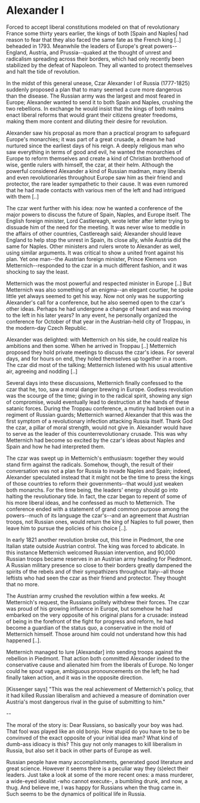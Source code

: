# Alexander I

Forced to accept liberal constitutions modeled on that of
revolutionary France some thirty years earlier, the kings of both
[Spain and Naples] had reason to fear that they also faced the
same fate as the French king [..] beheaded
in 1793. Meanwhile the leaders of Europe's great powers--England,
Austria, and Prussia--quaked at the thought of unrest and
radicalism spreading across their borders, which had only
recently been stabilized by the defeat of Napoleon. They all
wanted to protect themselves and halt the tide of revolution.

In the midst of this general unease, Czar Alexander I of
Russia (1777-1825) suddenly proposed a plan that to many seemed a
cure more dangerous than the disease. The Russian army was the
largest and most feared in Europe; Alexander wanted to send it to
both Spain and Naples, crushing the two rebellions. In exchange
he would insist that the kings of both realms enact liberal
reforms that would grant their citizens greater freedoms, making
them more content and diluting their desire for revolution.

Alexander saw his proposal as more than a practical program to
safeguard Europe's monarchies; it was part of a great crusade, a
dream he had nurtured since the earliest days of his reign. A
deeply religious man who saw everything in terms of good and
evil, he wanted the monarchies of Europe to reform themselves and
create a kind of Christian brotherhood of wise, gentle rulers
with himself, the czar, at their helm. Although the powerful
considered Alexander a kind of Russian madman, many liberals and
even revolutionaries throughout Europe saw him as their friend
and protector, the rare leader sympathetic to their cause. It was
even rumored that he had made contacts with various men of the
left and had intrigued with them [..]

The czar went further with his idea: now he wanted a conference
of the major powers to discuss the future of Spain, Naples, and
Europe itself. The English foreign minister, Lord Castlereagh,
wrote letter after letter trying to dissuade him of the need for
the meeting. It was never wise to meddle in the affairs of other
countries, Castlereagh said; Alexander should leave England to
help stop the unrest in Spain, its close ally, while Austria did
the same for Naples.  Other ministers and rulers wrote to
Alexander as well, using similar arguments. It was critical to
show a united front against his plan. Yet one man--the Austrian
foreign minister, Prince Klemens von Metternich--responded to the
czar in a much different fashion, and it was shocking to say the
least.

Metternich was the most powerful and respected minister in Europe
[..] But Metternich was also something of an enigma--an elegant
courtier, he spoke little yet always seemed to get his way. Now
not only was he supporting Alexander's call for a conference, but
he also seemed open to the czar's other ideas. Perhaps he had
undergone a change of heart and was moving to the left in his
later years? In any event, he personally organized the conference
for October of that year in the Austrian-held city of Troppau, in
the modern-day Czech Republic.

Alexander was delighted: with Metternich on his side, he could
realize his ambitions and then some.  When he arrived in Troppau
[..] Metternich proposed they hold private meetings to discuss
the czar's ideas. For several days, and for hours on end, they
holed themselves up together in a room. The czar did most of the
talking; Metternich listened with his usual attentive air,
agreeing and nodding [..]

Several days into these discussions, Metternich finally confessed
to the czar that he, too, saw a moral danger brewing in
Europe. Godless revolution was the scourge of the time; giving in
to the radical spirit, showing any sign of compromise, would
eventually lead to destruction at the hands of these satanic
forces. During the Troppau conference, a mutiny had broken out in
a regiment of Russian guards; Metternich warned Alexander that
this was the first symptom of a revolutionary infection attacking
Russia itself. Thank God the czar, a pillar of moral strength,
would not give in. Alexander would have to serve as the leader of
this counterrevolutionary crusade. This was why Metternich had
become so excited by the czar's ideas about Naples and Spain and
how he had interpreted them.

The czar was swept up in Metternich's enthusiasm: together they
would stand firm against the radicals.  Somehow, though, the
result of their conversation was not a plan for Russia to invade
Naples and Spain; indeed, Alexander speculated instead that it
might not be the time to press the kings of those countries to
reform their governments--that would just weaken both
monarchs. For the time being, the leaders' energy should go into
halting the revolutionary tide. In fact, the czar began to repent
of some of his more liberal ideas, and he confessed as much to
Metternich. The conference ended with a statement of grand common
purpose among the powers--much of its language the czar's--and an
agreement that Austrian troops, not Russian ones, would return
the king of Naples to full power, then leave him to pursue the
policies of his choice [..].

In early 1821 another revolution broke out, this time in Piedmont,
the one Italian state outside Austrian control. The king was
forced to abdicate. In this instance Metternich welcomed Russian
intervention, and 90,000 Russian troops became reserves in an
Austrian army heading for Piedmont. A Russian military presence
so close to their borders greatly dampened the spirits of the
rebels and of their sympathizers throughout Italy--all those
leftists who had seen the czar as their friend and
protector. They thought that no more.

The Austrian army crushed the revolution within a few weeks. At
Metternich's request, the Russians politely withdrew their
forces. The czar was proud of his growing influence in Europe,
but somehow he had embarked on the very opposite of his original
plans for a crusade: instead of being in the forefront of the
fight for progress and reform, he had become a guardian of the
status quo, a conservative in the mold of Metternich
himself. Those around him could not understand how this had
happened [..].

Metternich managed to lure [Alexandar] into sending troops
against the rebellion in Piedmont. That action both committed
Alexander indeed to the conservative cause and alienated him
from the liberals of Europe. No longer could he spout vague,
ambiguous pronouncements on the left; he had finally taken
action, and it was in the opposite direction.

[Kissenger says] "This was the real achievement of Metternich's
policy, that it had killed Russian liberalism and achieved a
measure of domination over Austria's most dangerous rival in the
guise of submitting to him."

--

The moral of the story is: Dear Russians, so basically your boy was
had. That fool was played like an old bonjo. How stupid do you have to
be to be convinved of the exact opposite of your initial idea man?
What kind of dumb-ass idioacy is this? This guy not only manages to
kill liberalism in Russia, but also set it back in other parts of
Europe as well.

Russian people have many accomplishments, generated good literature and great science.  However it seems there is a peculiar way they  (s)elect their leaders. Just take a look at some of the more recent ones:  a mass murderer, a wide-eyed idealist -who cannot execute-, a bumbling drunk, and  now, a thug. And believe me, I was happy for Russians when the thug came in. Such seems to be the dynamics of political life in Russia.












